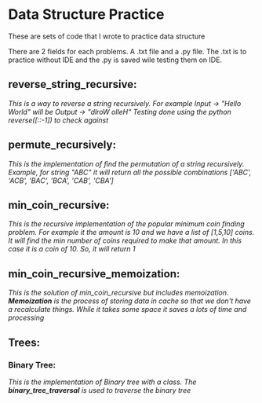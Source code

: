 # Data Structure Practice
These are sets of code that I wrote to practice data structure

There are 2 fields for each problems. A .txt file and a .py file. The .txt is to practice without IDE and the .py is saved wile testing them on IDE. 

## reverse_string_recursive: ##
_This is a way to reverse a string recursively. For example Input -> "Hello World" will be Output -> "dlroW olleH"
Testing done using the python reverse([::-1]) to check against_


## permute_recursively: ##
_This is the implementation of find the permutation of a string recursively. Example, for string "ABC" it will return all the possible combinations ['ABC', 'ACB', 'BAC', 'BCA', 'CAB', 'CBA']_

## min_coin_recursive: ##
_This is the recursive implementation of the popular minimum coin finding problem. For example it the amount is 10 and we have a list of [1,5,10] coins. It will find the min number of coins required to make that amount. In this case it is a coin of 10. So, it will return 1_

## min_coin_recursive_memoization: ##
_This is the solution of min_coin_recursive but includes memoization. __Memoization__ is the process of storing data in cache so that we don't have a recalculate things. While it takes some space it saves a lots of time and processing_


## Trees: ##
### Binary Tree: ###
_This is the implementation of Binary tree with a class. The __binary_tree_traversal__ is used to traverse the binary tree_


